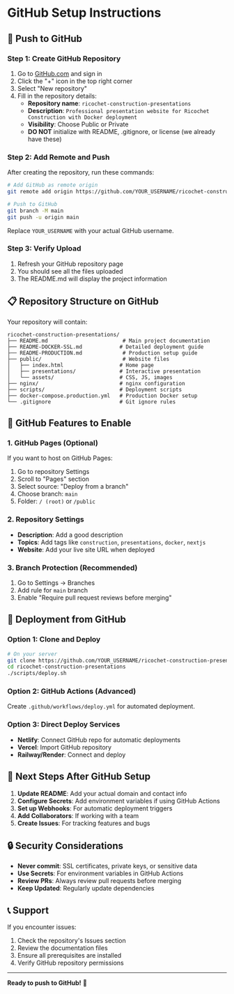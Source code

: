 # GitHub Setup Instructions

## 🚀 Push to GitHub

### Step 1: Create GitHub Repository

1. Go to [GitHub.com](https://github.com) and sign in
2. Click the "+" icon in the top right corner
3. Select "New repository"
4. Fill in the repository details:
   - **Repository name**: `ricochet-construction-presentations`
   - **Description**: `Professional presentation website for Ricochet Construction with Docker deployment`
   - **Visibility**: Choose Public or Private
   - **DO NOT** initialize with README, .gitignore, or license (we already have these)

### Step 2: Add Remote and Push

After creating the repository, run these commands:

```bash
# Add GitHub as remote origin
git remote add origin https://github.com/YOUR_USERNAME/ricochet-construction-presentations.git

# Push to GitHub
git branch -M main
git push -u origin main
```

Replace `YOUR_USERNAME` with your actual GitHub username.

### Step 3: Verify Upload

1. Refresh your GitHub repository page
2. You should see all the files uploaded
3. The README.md will display the project information

## 📋 Repository Structure on GitHub

Your repository will contain:

```
ricochet-construction-presentations/
├── README.md                        # Main project documentation
├── README-DOCKER-SSL.md            # Detailed deployment guide
├── README-PRODUCTION.md             # Production setup guide
├── public/                          # Website files
│   ├── index.html                  # Home page
│   ├── presentations/              # Interactive presentation
│   └── assets/                     # CSS, JS, images
├── nginx/                          # nginx configuration
├── scripts/                        # Deployment scripts
├── docker-compose.production.yml   # Production Docker setup
└── .gitignore                      # Git ignore rules
```

## 🔧 GitHub Features to Enable

### 1. GitHub Pages (Optional)
If you want to host on GitHub Pages:
1. Go to repository Settings
2. Scroll to "Pages" section
3. Select source: "Deploy from a branch"
4. Choose branch: `main`
5. Folder: `/ (root)` or `/public`

### 2. Repository Settings
- **Description**: Add a good description
- **Topics**: Add tags like `construction`, `presentations`, `docker`, `nextjs`
- **Website**: Add your live site URL when deployed

### 3. Branch Protection (Recommended)
1. Go to Settings → Branches
2. Add rule for `main` branch
3. Enable "Require pull request reviews before merging"

## 🚀 Deployment from GitHub

### Option 1: Clone and Deploy
```bash
# On your server
git clone https://github.com/YOUR_USERNAME/ricochet-construction-presentations.git
cd ricochet-construction-presentations
./scripts/deploy.sh
```

### Option 2: GitHub Actions (Advanced)
Create `.github/workflows/deploy.yml` for automated deployment.

### Option 3: Direct Deploy Services
- **Netlify**: Connect GitHub repo for automatic deployments
- **Vercel**: Import GitHub repository
- **Railway/Render**: Connect and deploy

## 📝 Next Steps After GitHub Setup

1. **Update README**: Add your actual domain and contact info
2. **Configure Secrets**: Add environment variables if using GitHub Actions
3. **Set up Webhooks**: For automatic deployment triggers
4. **Add Collaborators**: If working with a team
5. **Create Issues**: For tracking features and bugs

## 🔒 Security Considerations

- **Never commit**: SSL certificates, private keys, or sensitive data
- **Use Secrets**: For environment variables in GitHub Actions
- **Review PRs**: Always review pull requests before merging
- **Keep Updated**: Regularly update dependencies

## 📞 Support

If you encounter issues:
1. Check the repository's Issues section
2. Review the documentation files
3. Ensure all prerequisites are installed
4. Verify GitHub repository permissions

---

**Ready to push to GitHub!** 🎉
